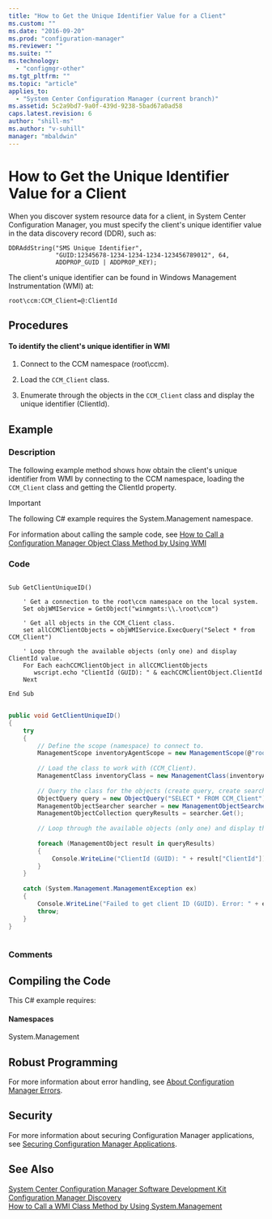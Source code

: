 ```yaml
---
title: "How to Get the Unique Identifier Value for a Client"
ms.custom: ""
ms.date: "2016-09-20"
ms.prod: "configuration-manager"
ms.reviewer: ""
ms.suite: ""
ms.technology: 
  - "configmgr-other"
ms.tgt_pltfrm: ""
ms.topic: "article"
applies_to: 
  - "System Center Configuration Manager (current branch)"
ms.assetid: 5c2a9bd7-9a0f-439d-9238-5bad67a0ad58
caps.latest.revision: 6
author: "shill-ms"
ms.author: "v-suhill"
manager: "mbaldwin"
---
```

# How to Get the Unique Identifier Value for a Client
When you discover system resource data for a client, in System Center Configuration Manager, you must specify the client's unique identifier value in the data discovery record (DDR), such as:  
  
```  
DDRAddString("SMS Unique Identifier",  
             "GUID:12345678-1234-1234-1234-123456789012", 64,  
             ADDPROP_GUID | ADDPROP_KEY);  
```  
  
 The client's unique identifier can be found in Windows Management Instrumentation (WMI) at:  
  
```  
root\ccm:CCM_Client=@:ClientId  
```  
  
## Procedures  
  
#### To identify the client's unique identifier in WMI  
  
1.  Connect to the CCM namespace (root\ccm).  
  
2.  Load the `CCM_Client` class.  
  
3.  Enumerate through the objects in the `CCM_Client` class and display the unique identifier (ClientId).  
  
## Example  
  
### Description  
 The following example method shows how obtain the client's unique identifier from WMI by connecting to the CCM namespace, loading the `CCM_Client` class and getting the ClientId property.  
  
> [!IMPORTANT]
>  The following C# example requires the System.Management namespace.  
  
 For information about calling the sample code, see [How to Call a Configuration Manager Object Class Method by Using WMI](../../../../develop/core/understand/how-to-call-a-configuration-manager-object-class-method-by-using-wmi.md)  
  
### Code  
  
```vbs  
  
Sub GetClientUniqueID()  
  
    ' Get a connection to the root\ccm namespace on the local system.  
    Set objWMIService = GetObject("winmgmts:\\.\root\ccm")  
  
    ' Get all objects in the CCM_Client class.  
    set allCCMClientObjects = objWMIService.ExecQuery("Select * from CCM_Client")  
  
    ' Loop through the available objects (only one) and display ClientId value.  
    For Each eachCCMClientObject in allCCMClientObjects  
       wscript.echo "ClientId (GUID): " & eachCCMClientObject.ClientId         
    Next   
  
End Sub  
```  
  
```c#  
  
public void GetClientUniqueID()  
{  
    try  
    {  
        // Define the scope (namespace) to connect to.  
        ManagementScope inventoryAgentScope = new ManagementScope(@"root\ccm");  
  
        // Load the class to work with (CCM_Client).  
        ManagementClass inventoryClass = new ManagementClass(inventoryAgentScope.Path.Path, "CCM_Client", null);  
  
        // Query the class for the objects (create query, create searcher object, execute query).  
        ObjectQuery query = new ObjectQuery("SELECT * FROM CCM_Client");  
        ManagementObjectSearcher searcher = new ManagementObjectSearcher(inventoryAgentScope, query);  
        ManagementObjectCollection queryResults = searcher.Get();  
  
        // Loop through the available objects (only one) and display the ClientId value.  
  
        foreach (ManagementObject result in queryResults)  
        {  
            Console.WriteLine("ClientId (GUID): " + result["ClientId"]);  
        }  
    }  
  
    catch (System.Management.ManagementException ex)  
    {  
        Console.WriteLine("Failed to get client ID (GUID). Error: " + ex.Message);  
        throw;  
    }  
}  
  
```  
  
### Comments  
  
## Compiling the Code  
 This C# example requires:  
  
#### Namespaces  
 System.Management  
  
## Robust Programming  
 For more information about error handling, see [About Configuration Manager Errors](../../../../develop/core/understand/about-configuration-manager-errors.md).  
  
## Security  
 For more information about securing Configuration Manager applications, see [Securing Configuration Manager Applications](../../../../develop/core/understand/securing-configuration-manager-applications.md).  
  
## See Also  
 [System Center Configuration Manager Software Development Kit](../../../../develop/core/misc/system-center-configuration-manager-sdk.md)   
 [Configuration Manager Discovery](../../../../develop/core/servers/configure/discovery.md)   
 [How to Call a WMI Class Method by Using System.Management](../../../../develop/core/clients/programming/how-to-call-a-wmi-class-method-by-using-system.management.md)
